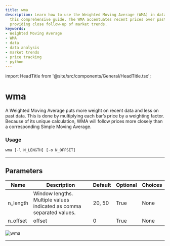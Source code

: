 ```yaml
---
title: wma
description: Learn how to use the Weighted Moving Average (WMA) in data analysis with
  this comprehensive guide. The WMA accentuates recent prices over past figures, thus
  providing close follow-up of market trends.
keywords:
- Weighted Moving Average
- WMA
- data
- data analysis
- market trends
- price tracking
- python
---
```


import HeadTitle from '@site/src/components/General/HeadTitle.tsx';

<HeadTitle title="wma - Ta - Stocks - Reference | OpenBB Terminal Docs" />

# wma

A Weighted Moving Average puts more weight on recent data and less on past data. This is done by multiplying each bar’s price by a weighting factor. Because of its unique calculation, WMA will follow prices more closely than a corresponding Simple Moving Average.

### Usage

```python
wma [-l N_LENGTH] [-o N_OFFSET]
```

---

## Parameters

| Name | Description | Default | Optional | Choices |
| ---- | ----------- | ------- | -------- | ------- |
| n_length | Window lengths. Multiple values indicated as comma separated values. | 20, 50 | True | None |
| n_offset | offset | 0 | True | None |

![wma](https://user-images.githubusercontent.com/46355364/154312618-43430406-97c1-4740-87be-2414de9a1c06.png)

---
